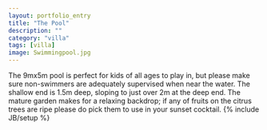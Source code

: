 ```yaml
---
layout: portfolio_entry
title: "The Pool"
description: ""
category: "villa"
tags: [villa]
image: Swimmingpool.jpg
---
```

The 9mx5m pool is perfect for kids of all ages to play in, but please make sure non-swimmers are adequately supervised when near the water.  The shallow end is 1.5m deep, sloping to just over 2m at the deep end. The mature garden makes for a relaxing backdrop; if any of fruits on the citrus trees are ripe please do pick them to use in your sunset cocktail.
{% include JB/setup %}
